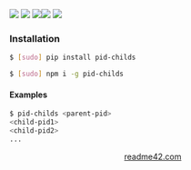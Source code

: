 <!--
https://readme42.com
-->



[![](https://img.shields.io/badge/OS-Unix-blue.svg?longCache=True)]()
[![](https://img.shields.io/pypi/v/pid-childs.svg?maxAge=3600)](https://pypi.org/project/pid-childs/)
[![](https://img.shields.io/npm/v/pid-childs.svg?maxAge=3600)](https://www.npmjs.com/package/pid-childs)[![](https://img.shields.io/badge/License-Unlicense-blue.svg?longCache=True)](https://unlicense.org/)
[![](https://github.com/andrewp-as-is/pid-childs/workflows/tests42/badge.svg)](https://github.com/andrewp-as-is/pid-childs/actions)

### Installation
```bash
$ [sudo] pip install pid-childs
```

```bash
$ [sudo] npm i -g pid-childs
```

#### Examples
```bash
$ pid-childs <parent-pid>
<child-pid1>
<child-pid2>
...
```

<p align="center">
    <a href="https://readme42.com/">readme42.com</a>
</p>